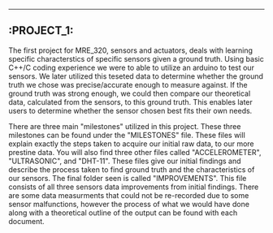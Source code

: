 -----------
:PROJECT_1: 
-----------

  The first project for MRE_320, sensors and actuators, deals with learning specific characterstics of specific sensors given a ground truth. Using basic C++/C coding experience we were to able to utilize an arduino to test our sensors. We later utilized this teseted data to determine whether the ground truth we chose was precise/accurate enough to measure against. If the ground truth was strong enough, we could then compare our theoretical data, calculated from the sensors, to this ground truth. This enables later users to determine whether the sensor chosen best fits their own needs. 
  
  There are three main "milestones" utilized in this project. These three milestones can be found under the "MILESTONES" file. These files will explain exactly the steps taken to acquire our initial raw data, to our more prestine data. 
    You will also find three other files called "ACCELEROMETER", "ULTRASONIC", and "DHT-11". These files give our initial findings and describe the process taken to find ground truth and the characteristics of our sensors. 
    The final folder seen is called "IMPROVEMENTS". This file consists of all three sensors data improvements from initial findings. There are some data measurments that could not be re-recorded due to some sensor malfunctions, however the process of what we would have done along with a theoretical outline of the output can be found with each document.
    
